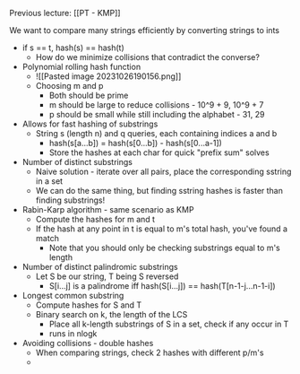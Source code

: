 Previous lecture: [[PT - KMP]]


We want to compare many strings efficiently by converting strings to ints
- if s == t, hash(s) == hash(t)
	- How do we minimize collisions that contradict the converse?
- Polynomial rolling hash function
	- ![[Pasted image 20231026190156.png]]
	- Choosing m and p 
		- Both should be prime
		- m should be large to reduce collisions - 10^9 + 9, 10^9 + 7
		- p should be small while still including the alphabet - 31, 29
- Allows for fast hashing of substrings
	- String s (length n) and q queries, each containing indices a and b
		- hash(s\[a...b]) = hash(s\[0...b]) - hash(s\[0...a-1])
		-  Store the hashes at each char for quick "prefix sum" solves
- Number of distinct substrings
	- Naive solution - iterate over all pairs, place the corresponding sstring in a set
	- We can do the same thing, but finding sstring hashes is faster than finding substrings!
- Rabin-Karp algorithm - same scenario as KMP
	- Compute the hashes for m and t
	- If the hash at any point in t is equal to m's total hash, you've found a match
		- Note that you should only be checking substrings equal to m's length
- Number of distinct palindromic substrings
	- Let S be our string, T being S reversed
		- S\[i...j] is a palindrome iff hash(S\[i...j]) == hash(T\[n-1-j...n-1-i])
- Longest common substring
	- Compute hashes for S and T
	- Binary search on k, the length of the LCS
		- Place all k-length substrings of S in a set, check if any occur in T
		- runs in nlogk
- Avoiding collisions - double hashes
	- When comparing strings, check 2 hashes with different p/m's
	- 
